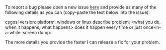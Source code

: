 To report a bug please open a new issue [here](https://github.com/lenosisnickerboa/csgosl/issues) and provide as many of the following details as you can (copy-paste the text below into the issue):

csgosl version:
platform: windows or linux
describe problem: <what you do, when it happens, what happens>
does it happen every time or just once-in-a-while:
screen dump:

The more details you provide the faster I can release a fix for your problem.